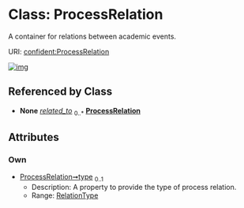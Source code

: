 
# Class: ProcessRelation


A container for relations between academic events.

URI: [confident:ProcessRelation](https://raw.githubusercontent.com/TIBHannover/ConfIDent_schema/main/src/linkml/confident_schema.yaml#ProcessRelation)


[![img](https://yuml.me/diagram/nofunky;dir:TB/class/[Event]++-%20related_to%200..*>[ProcessRelation&#124;type:RelationType%20%3F],[Event])](https://yuml.me/diagram/nofunky;dir:TB/class/[Event]++-%20related_to%200..*>[ProcessRelation&#124;type:RelationType%20%3F],[Event])

## Referenced by Class

 *  **None** *[related_to](related_to.md)*  <sub>0..\*</sub>  **[ProcessRelation](ProcessRelation.md)**

## Attributes


### Own

 * [ProcessRelation➞type](ProcessRelation_type.md)  <sub>0..1</sub>
     * Description: A property to provide the type of process relation.
     * Range: [RelationType](RelationType.md)
